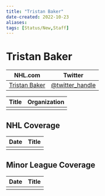 ```yaml
---
title: "Tristan Baker"
date-created: 2022-10-23
aliases: 
tags: [Status/New,Staff]
---
```


# Tristan Baker

| NHL.com | Twitter |
| ------- | ------- |
| [Tristan Baker]() | [@twitter_handle](https://twitter.com/)

| Title | Organization |
| ----- | ------------ |
|       |              |



## NHL  Coverage
| Date | Title |
| ---- | ----- |
|      |       |



## Minor League Coverage
| Date | Title |
| ---- | ----- |
|      |       |


